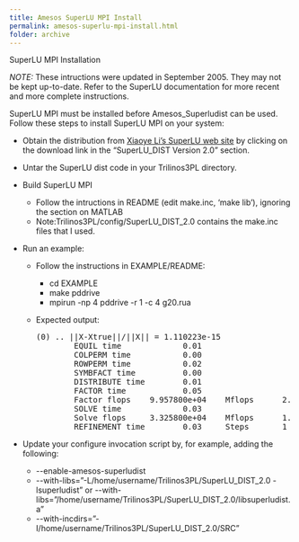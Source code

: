 ```yaml
---
title: Amesos SuperLU MPI Install
permalink: amesos-superlu-mpi-install.html
folder: archive
---
```


SuperLU MPI Installation

_NOTE:_ These intructions were updated in September 2005\. They may not be kept up-to-date. Refer to the SuperLU documentation for more recent and more complete instructions.

SuperLU MPI must be installed before Amesos_Superludist can be used. Follow these steps to install SuperLU MPI on your system:

*   Obtain the distribution from [Xiaoye Li’s SuperLU web site](http://crd-legacy.lbl.gov/~xiaoye/SuperLU/) by clicking on the download link in the “SuperLU_DIST Version 2.0” section.
*   Untar the SuperLU dist code in your Trilinos3PL directory.
*   Build SuperLU MPI
    *   Follow the intructions in README (edit make.inc, ‘make lib’), ignoring the section on MATLAB
    *   Note:Trilinos3PL/config/SuperLU_DIST_2.0 contains the make.inc files that I used.
*   Run an example:
    *   Follow the instructions in EXAMPLE/README:
        *   cd EXAMPLE
        *   make pddrive
        *   mpirun -np 4 pddrive -r 1 -c 4 g20.rua
    *   Expected output:

        <pre>(0) .. ||X-Xtrue||/||X|| = 1.110223e-15
                EQUIL time             0.01
                COLPERM time           0.00
                ROWPERM time           0.02
                SYMBFACT time          0.00
                DISTRIBUTE time        0.01
                FACTOR time            0.05
                Factor flops    9.957800e+04    Mflops      2.11
                SOLVE time             0.03
                Solve flops     3.325800e+04    Mflops      1.18
                REFINEMENT time        0.03     Steps       1</pre>

*   Update your configure invocation script by, for example, adding the following:
    *   --enable-amesos-superludist
    *   --with-libs=”-L/home/username/Trilinos3PL/SuperLU_DIST_2.0 -lsuperludist” or --with-libs=”/home/username/Trilinos3PL/SuperLU_DIST_2.0/libsuperludist.a”
    *   --with-incdirs=”-I/home/username/Trilinos3PL/SuperLU_DIST_2.0/SRC”


